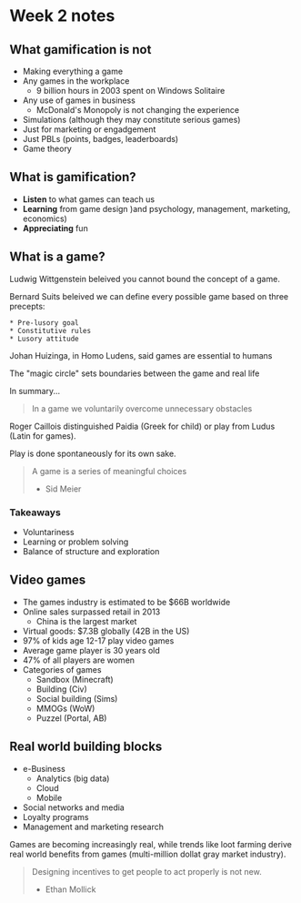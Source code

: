# Week 2 notes


## What gamification is not

* Making everything a game
* Any games in the workplace
	* 9 billion hours in 2003 spent on Windows Solitaire
* Any use of games in business
	* McDonald's Monopoly is not changing the experience
* Simulations (although they may constitute serious games)
* Just for marketing or engadgement
* Just PBLs (points, badges, leaderboards)
* Game theory


## What is gamification?

* __Listen__ to what games can teach us
* __Learning__ from game design )and psychology, management, marketing, economics)
* __Appreciating__ fun


## What is a game?

Ludwig Wittgenstein beleived you cannot bound the concept of a game.

Bernard Suits beleived we can define every possible game based on three precepts:

	* Pre-lusory goal
	* Constitutive rules
	* Lusory attitude

Johan Huizinga, in Homo Ludens, said games are essential to humans

The "magic circle" sets boundaries between the game and real life

In summary...

> In a game we voluntarily overcome unnecessary obstacles
	
Roger Caillois distinguished Paidia (Greek for child) or play from Ludus (Latin for games).

Play is done spontaneously for its own sake.

> A game is a series of meaningful choices
> - Sid Meier


### Takeaways

* Voluntariness
* Learning or problem solving
* Balance of structure and exploration


## Video games

* The games industry is estimated to be $66B worldwide
* Online sales surpassed retail in 2013
	* China is the largest market
* Virtual goods: $7.3B globally (42B in the US)
* 97% of kids age 12-17 play video games
* Average game player is 30 years old
* 47% of all players are women
* Categories of games
	* Sandbox (Minecraft)
	* Building (Civ)
	* Social building (Sims)
	* MMOGs (WoW)
	* Puzzel (Portal, AB)


## Real world building blocks

* e-Business
	* Analytics (big data)
	* Cloud
	* Mobile
* Social networks and media
* Loyalty programs
* Management and marketing research

Games are becoming increasingly real, while trends like loot farming derive real world benefits from games (multi-million dollat gray market industry).

> Designing incentives to get people to act properly is not new.
> - Ethan Mollick

